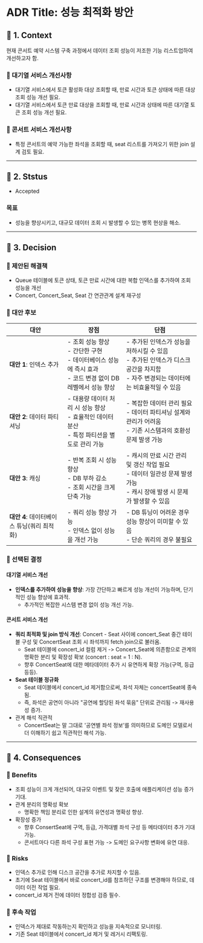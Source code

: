 # ADR Title: 성능 최적화 방안

## 📝 1. Context
현재 콘서트 예약 시스템 구축 과정에서 데이터 조회 성능이 저조한 기능 리스트업하여 개선하고자 함.

### 📌 대기열 서비스 개선사항

- 대기열 서비스에서 토큰 활성화 대상 조회할 때, 만료 시간과 토큰 상태에 따른 대상 조회 성능 개선 필요.
- 대기열 서비스에서 토큰 만료 대상을 조회할 때, 만료 시간과 상태에 따른 대기열 토큰 조회 성능 개선 필요.

### 📌 콘서트 서비스 개선사항
- 특정 콘서트의 예약 가능한 좌석을 조회할 때, seat 리스트를 가져오기 위한 join 설계 검토 필요.

---

## 📝 2. Ststus
- Accepted

### 목표
- 성능을 향상시키고, 대규모 데이터 조회 시 발생할 수 있는 병목 현상을 해소.

---

## 📝 3. Decision
### 📌 제안된 해결책
- Queue 테이블에 토큰 상태, 토큰 만료 시간에 대한 복합 인덱스를 추가하여 조회 성능을 개선
- Concert, Concert_Seat, Seat 간 연관관계 설계 재구성

### 📌 대안 후보

| 대안                           | 장점                                                                      | 단점                                                                                   |
|------------------------------|-------------------------------------------------------------------------|--------------------------------------------------------------------------------------|
| **대안 1**: 인덱스 추가             | - 조회 성능 향상 <br> - 간단한 구현 <br> - 데이터베이스 성능에 즉시 효과 <br> - 코드 변경 없이 DB 레벨에서 성능 향상 | - 추가된 인덱스가 성능을 저하시킬 수 있음 <br> - 추가된 인덱스가 디스크 공간을 차지함 <br> - 자주 변경되는 데이터에는 비효율적일 수 있음 |
| **대안 2**: 데이터 파티셔닝           | - 대용량 데이터 처리 시 성능 향상 <br> - 효율적인 데이터 분산 <br> - 특정 파티션을 별도로 관리 가능        | - 복잡한 데이터 관리 필요 <br> - 데이터 파티셔닝 설계와 관리가 어려움 <br> - 기존 시스템과의 호환성 문제 발생 가능             |
| **대안 3**: 캐싱                 | - 반복 조회 시 성능 향상 <br> - DB 부하 감소 <br> - 조회 시간을 크게 단축 가능                  | - 캐시의 만료 시간 관리 및 갱신 작업 필요 <br> - 데이터 일관성 문제 발생 가능 <br> - 캐시 장애 발생 시 문제가 발생할 수 있음     |
| **대안 4**: 데이터베이스 튜닝(쿼리 최적화)  | - 쿼리 성능 향상 가능 <br> - 인덱스 없이 성능을 개선 가능                                   | - DB 튜닝이 어려운 경우 성능 향상이 미미할 수 있음 <br> - 단순 쿼리의 경우 불필요                                 |

### 📌 선택된 결정
####  대기열 서비스 개선
- **인덱스를 추가하여 성능을 향상**: 가장 간단하고 빠르게 성능 개선이 가능하며, 단기적인 성능 향상에 효과적.
  - 추가적인 복잡한 시스템 변경 없이 성능 개선 가능.

####  콘서트 서비스 개선
- **쿼리 최적화 및 join 방식 개선**: Concert - Seat 사이에 concert_Seat 중간 테이블 구성 및 ConcertSeat 조회 시 좌석까지 fetch join으로 불러옴.
  - Seat 테이블에 concert_id 컬럼 제거 -> Concert_Seat에 의존함으로 관계의 명확한 분리 및 확장성 확보 (concert : seat = 1 : N).
  - 향후 ConcertSeat에 대한 메타데이터 추가 시 유연하게 확장 가능(구역, 등급 등등).
- **Seat 테이블 정규화**
  - Seat 테이블에서 concert_id 제거함으로써, 좌석 자체는 concertSeat에 종속됨.
  - 즉, 좌석은 공연이 아니라 "공연에 할당된 좌석 묶음" 단위로 관리됨 -> 재사용성 증가.
- 관계 해석 직관적
  - ConcertSeat는 말 그대로 '공연별 좌석 정보'를 의미하므로 도메인 모델로서 더 이해하기 쉽고 직관적인 해석 가능.

---

## ️📝 4. Consequences
###  📌 Benefits
- 조회 성능이 크게 개선되어, 대규모 이벤트 및 잦은 호출에 애플리케이션 성능 증가 기대.
- 관계 분리의 명확성 확보
  - 명확한 책임 분리로 인한 설계의 유연성과 명확성 향상.
- 확장성 증가
  - 향후 ConsertSeat에 구역, 등급, 가격대별 좌석 구성 등 메타데이터 추가 기대 가능.
  - 콘서트마다 다른 좌석 구성 표현 가능 -> 도메인 요구사항 변화에 유연 대응.

### 📌 Risks
- 인덱스 추가로 인해 디스크 공간을 추가로 차지할 수 있음.
- 초기에 Seat 테이블에서 바로 concert_id를 참조하던 구조를 변경해야 하므로, 데이터 이전 작업 필요.
- concert_id 제거 전에 데이터 정합성 검증 필수.

### 📌 후속 작업
- 인덱스가 제대로 작동하는지 확인하고 성능을 지속적으로 모니터링.
- 기존 Seat 테이블에서 concert_id 제거 및 레거시 리팩토링.